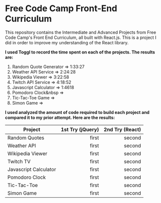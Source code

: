# Free Code Camp Front-End Curriculum

This repository contains the Intermediate and Advanced Projects from Free Code Camp's Front End Curriculum, all built with React.js. This is a project I did in order to improve my understanding of the React library.

**I used Toggl to record the time spent on each of the projects. The results are:**

1. Random Quote Generator => 1:33:27
2. Weather API Service => 2:24:28
3. Wikipedia Viewer => 3:22:58
4. Twitch API Service => 4:18:52
5. Javascript Calculator => 1:4618
6. Pomodoro Clock&nbsp =>
7. Tic-Tac-Toe Game =>
8. Simon Game =>

**I used analyzed the amount of code required to build each project and compared it to my prior attempt. Here are the results:**

| Project | 1st Try (jQuery) | 2nd Try (React) |
| ------- | ---------------: | --------------: | 
| Random Quotes | first | second |
| Weather API | first | second |
| Wikipedia Viewer | first | second |
| Twitch TV | first | second |
| Javascript Calculator | first | second |
| Pomodoro Clock | first | second |
| Tic-Tac-Toe | first | second |
| Simon Game | first | second |